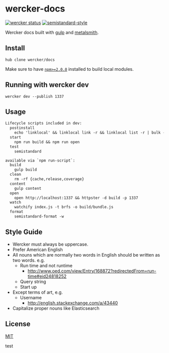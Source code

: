 # wercker-docs

[![wercker status][wercker-image]][wercker-url]
[![semistandard-style][semistandard-image]][semistandard-url]

Wercker docs built with [gulp][gulp] and [metalsmith][metalsmith].

## Install
```no-highlight
hub clone wercker/docs
```

Make sure to have [`npm>=2.0.0`][npm] installed to build local modules.

## Running with wercker dev

```
wercker dev --publish 1337
```

## Usage
```txt
Lifecycle scripts included in dev:
  postinstall
    echo 'linklocal' && linklocal link -r && linklocal list -r | bulk -c 'npm install'
  start
    npm run build && npm run open
  test
    semistandard

available via `npm run-script`:
  build
    gulp build
  clean
    rm -rf {cache,release,coverage}
  content
    gulp content
  open
    open http://localhost:1337 && httpster -d build -p 1337
  watch
    watchify index.js -t brfs -o build/bundle.js
  format
    semistandard-format -w
```


## Style Guide
   * Wercker must always be uppercase.
   * Prefer American English
   * All nouns which are normally two words in English should be written as two
       words. e.g.
       * Run time and not runtime
           * http://www.oed.com/view/Entry/168872?redirectedFrom=run-time#eid24818252
       * Query string
       * Start up
   * Except terms of art, e.g.
       * Username
           * http://english.stackexchange.com/a/43440
   * Capitalize proper nouns like Elasticsearch

## License
[MIT](https://tldrlegal.com/license/mit-license)

[gulp]: http://gulpjs.com
[metalsmith]: http://www.metalsmith.io/
[npm]: http://npmjs.com

[wercker-image]: https://app.wercker.com/status/05eb642a41844e42b392d2db39bb7552/s "wercker status"
[wercker-url]: https://img.shields.io/wercker/ci/wercker/docs.svg
[semistandard-image]: https://img.shields.io/badge/code%20style-semistandard-brightgreen.svg?style=flat-square
[semistandard-url]: https://github.com/Flet/semistandard

test
